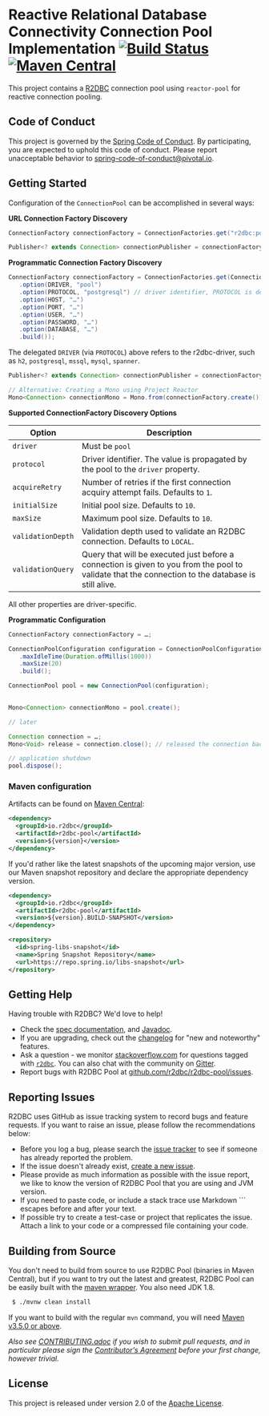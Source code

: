 # Reactive Relational Database Connectivity Connection Pool Implementation [![Build Status](https://travis-ci.org/r2dbc/r2dbc-pool.svg?branch=0.8.x)](https://travis-ci.org/r2dbc/r2dbc-pool) [![Maven Central](https://maven-badges.herokuapp.com/maven-central/io.r2dbc/r2dbc-pool/badge.svg)](https://maven-badges.herokuapp.com/maven-central/io.r2dbc/r2dbc-pool)

This project contains a [R2DBC][r] connection pool using `reactor-pool` for reactive connection pooling.

[r]: https://github.com/r2dbc/r2dbc-spi

## Code of Conduct

This project is governed by the [Spring Code of Conduct](CODE_OF_CONDUCT.adoc). By participating, you are expected to uphold this code of conduct. Please report unacceptable behavior to [spring-code-of-conduct@pivotal.io](mailto:spring-code-of-conduct@pivotal.io).

## Getting Started

Configuration of the `ConnectionPool` can be accomplished in several ways:

**URL Connection Factory Discovery**

```java
ConnectionFactory connectionFactory = ConnectionFactories.get("r2dbc:pool:<my-driver>://<host>:<port>/<database>");

Publisher<? extends Connection> connectionPublisher = connectionFactory.create();
```

**Programmatic Connection Factory Discovery**

```java
ConnectionFactory connectionFactory = ConnectionFactories.get(ConnectionFactoryOptions.builder()
   .option(DRIVER, "pool")
   .option(PROTOCOL, "postgresql") // driver identifier, PROTOCOL is delegated as DRIVER by the pool.
   .option(HOST, "…")
   .option(PORT, "…") 
   .option(USER, "…")
   .option(PASSWORD, "…")
   .option(DATABASE, "…")
   .build());
```

The delegated `DRIVER` (via `PROTOCOL`) above refers to the r2dbc-driver, such as `h2`, `postgresql`, `mssql`, `mysql`, `spanner`.

```java
Publisher<? extends Connection> connectionPublisher = connectionFactory.create();

// Alternative: Creating a Mono using Project Reactor
Mono<Connection> connectionMono = Mono.from(connectionFactory.create());
```

**Supported ConnectionFactory Discovery Options**

| Option            | Description
| ------            | -----------
| `driver`          | Must be `pool`
| `protocol`        | Driver identifier. The value is propagated by the pool to the `driver` property.
| `acquireRetry`    | Number of retries if the first connection acquiry attempt fails. Defaults to `1`.
| `initialSize`     | Initial pool size. Defaults to `10`.
| `maxSize`         | Maximum pool size. Defaults to `10`.
| `validationDepth` | Validation depth used to validate an R2DBC connection. Defaults to `LOCAL`.
| `validationQuery` | Query that will be executed just before a connection is given to you from the pool to validate that the connection to the database is still alive.

All other properties are driver-specific.

**Programmatic Configuration**

```java
ConnectionFactory connectionFactory = …;

ConnectionPoolConfiguration configuration = ConnectionPoolConfiguration.builder(connectionFactory)
   .maxIdleTime(Duration.ofMillis(1000))
   .maxSize(20)
   .build();

ConnectionPool pool = new ConnectionPool(configuration);
 

Mono<Connection> connectionMono = pool.create();

// later

Connection connection = …;
Mono<Void> release = connection.close(); // released the connection back to the pool

// application shutdown
pool.dispose();
```

### Maven configuration

Artifacts can be found on [Maven Central](https://search.maven.org/search?q=r2dbc-pool):

```xml
<dependency>
  <groupId>io.r2dbc</groupId>
  <artifactId>r2dbc-pool</artifactId>
  <version>${version}</version>
</dependency>
```

If you'd rather like the latest snapshots of the upcoming major version, use our Maven snapshot repository and declare the appropriate dependency version.

```xml
<dependency>
  <groupId>io.r2dbc</groupId>
  <artifactId>r2dbc-pool</artifactId>
  <version>${version}.BUILD-SNAPSHOT</version>
</dependency>

<repository>
  <id>spring-libs-snapshot</id>
  <name>Spring Snapshot Repository</name>
  <url>https://repo.spring.io/libs-snapshot</url>
</repository>
```

## Getting Help

Having trouble with R2DBC? We'd love to help!

* Check the [spec documentation](https://r2dbc.io/spec/0.8.1.RELEASE/spec/html/), and [Javadoc](https://r2dbc.io/spec/0.8.1.RELEASE/api/).
* If you are upgrading, check out the [changelog](https://r2dbc.io/spec/0.8.1.RELEASE/CHANGELOG.txt) for "new and noteworthy" features.
* Ask a question - we monitor [stackoverflow.com](https://stackoverflow.com) for questions
  tagged with [`r2dbc`](https://stackoverflow.com/tags/r2dbc). 
  You can also chat with the community on [Gitter](https://gitter.im/r2dbc/r2dbc).
* Report bugs with R2DBC Pool at [github.com/r2dbc/r2dbc-pool/issues](https://github.com/r2dbc/r2dbc-pool/issues).

## Reporting Issues

R2DBC uses GitHub as issue tracking system to record bugs and feature requests. 
If you want to raise an issue, please follow the recommendations below:

* Before you log a bug, please search the [issue tracker](https://github.com/r2dbc/r2dbc-pool/issues) to see if someone has already reported the problem.
* If the issue doesn't already exist, [create a new issue](https://github.com/r2dbc/r2dbc-pool/issues/new).
* Please provide as much information as possible with the issue report, we like to know the version of R2DBC Pool that you are using and JVM version.
* If you need to paste code, or include a stack trace use Markdown ``` escapes before and after your text.
* If possible try to create a test-case or project that replicates the issue. 
Attach a link to your code or a compressed file containing your code.

## Building from Source

You don't need to build from source to use R2DBC Pool (binaries in Maven Central), but if you want to try out the latest and greatest, R2DBC Pool can be easily built with the
[maven wrapper](https://github.com/takari/maven-wrapper). You also need JDK 1.8.

```bash
 $ ./mvnw clean install
```

If you want to build with the regular `mvn` command, you will need [Maven v3.5.0 or above](https://maven.apache.org/run-maven/index.html).

_Also see [CONTRIBUTING.adoc](CONTRIBUTING.adoc) if you wish to submit pull requests, and in particular please sign the [Contributor's Agreement](https://cla.pivotal.io/sign/spring) before your first change, however trivial._

## License
This project is released under version 2.0 of the [Apache License][l].

[l]: https://www.apache.org/licenses/LICENSE-2.0
